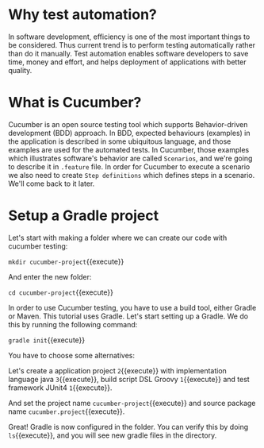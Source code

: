 # Why test automation?

In software development, efficiency is one of the most important things to be considered. Thus current trend is to perform testing automatically rather than do it manually. Test automation enables software developers to save time, money and effort, and helps deployment of applications with better quality.    

# What is Cucumber?

Cucumber is an open source testing tool which supports Behavior-driven development (BDD) approach. In BDD, expected behaviours (examples) in the application is described in some ubiquitous language, and those examples are used for the automated tests. In Cucumber, those examples which illustrates software's behavior are called `Scenarios`, and we're going to describe it in `.feature` file. In order for Cucumber to execute a scenario we also need to create `Step definitions` which defines steps in a scenario. We'll come back to it later. 

# Setup a Gradle project

Let's start with making a folder where we can create our code with cucumber testing:

`mkdir cucumber-project`{{execute}}

And enter the new folder:

`cd cucumber-project`{{execute}}

In order to use Cucumber testing, you have to use a build tool, either Gradle or Maven. This tutorial uses Gradle. Let's start setting up a Gradle. We do this by running the following command:

`gradle init`{{execute}}

You have to choose some alternatives:

Let's create a application project `2`{{execute}} with implementation language java `3`{{execute}}, build script DSL Groovy `1`{{execute}} and test framework JUnit4 `1`{{execute}}. 

And set the project name `cucumber-project`{{execute}} and source package name `cucumber.project`{{execute}}.

Great! Gradle is now configured in the folder. You can verify this by doing `ls`{{execute}}, and you will see new gradle files in the directory. 


